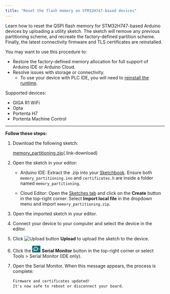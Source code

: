 ```yaml
---
title: "Reset the flash memory on STM32H747-based devices"
---
```


Learn how to reset the QSPI flash memory for STM32H747-based Arduino devices by uploading a utility sketch. The sketch will remove any previous partitioning scheme, and recreate the factory-defined partition scheme. Finally, the latest connectivity firmware and TLS certificates are reinstalled.

You may want to use this procedure to:

* Restore the factory-defined memory allocation for full support of Arduino IDE or Arduino Cloud.
* Resolve issues with storage or connectivity.
  * To use your device with PLC IDE, you will need to [reinstall the runtime](https://docs.arduino.cc/software/plc-ide/tutorials/plc-ide-setup-license/#3-download-the-runtime).

Supported devices:

* GIGA R1 WiFi
* Opta
* Portenta H7
* Portenta Machine Control

---

**Follow these steps:**

1. Download the following sketch:

   [memory_partitioning.zip](https://docs.arduino.cc/3147be35e0c40957022af51f015c3e4d/memory_partitioning.zip){.link-download}

1. Open the sketch in your editor:

   * Arduino IDE: Extract the .zip into your [Sketchbook](https://support.arduino.cc/hc/en-us/articles/4412950938514-Open-the-Sketchbook-folder). Ensure both `memory_partitioning.ino` and `certificates.h` are inside a folder named `memory_partitioning`.

   * Cloud Editor: Open the [Sketches tab](https://app.arduino.cc/sketches) and click on the **Create** button in the top-right corner. Select **Import local file** in the dropdown menu and import `memory_partitioning.zip`.

1. Open the imported sketch in your editor.

1. Connect your device to your computer and select the device in the editor.

1. Click ![Upload button](img/symbol_upload2.png) **Upload** to upload the sketch to the device.

1. Click the ![Serial Monitor button](img/symbol_monitor.png) **Serial Monitor** button in the top-right corner or select Tools > Serial Monitor (IDE only).

1. Open the Serial Monitor. When this message appears, the process is complete:

   ```
   Firmware and certificates updated!
   It's now safe to reboot or disconnect your board.
   ```
